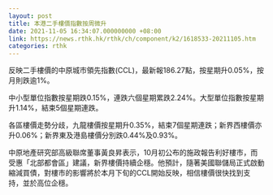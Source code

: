 ```yaml
---
layout: post
title: 本港二手樓價指數按周微升
date: 2021-11-05 16:34:07.000000000 +08:00
link: https://news.rthk.hk/rthk/ch/component/k2/1618533-20211105.htm
categories: rthk
---
```


反映二手樓價的中原城市領先指數(CCL)，最新報186.27點，按星期升0.05%，按月則跌逾1%。

中小型單位指數按星期跌0.15%，連跌六個星期累跌2.24%。大型單位指數按星期升1.14%，結束5個星期連跌。

各區樓價走勢分歧，九龍樓價按星期升0.35%，結束7個星期連跌；新界西樓價亦升0.06%；新界東及港島樓價分別跌0.44%及0.93%。

中原地產研究部高級聯席董事黃良昇表示，10月初公布的施政報告利好樓市，而受惠「北部都會區」建議，新界樓價持續企穩。他預計，隨著美國聯儲局正式啟動縮減買債，對樓市的影響將於本月下旬的CCL開始反映，相信樓價很快找到支持，並於高位企穩。
